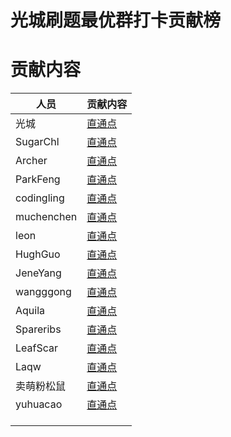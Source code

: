 # 光城刷题最优群打卡贡献榜



# 贡献内容

| 人员       | 贡献内容                                                     |
| ---------- | ------------------------------------------------------------ |
| 光城       | [直通点](https://github.com/guangcity/learning-algorithm/tree/master/%E5%85%89%E5%9F%8E) |
| SugarChl   | [直通点](https://github.com/guangcity/learning-algorithm/tree/master/SugarChl) |
| Archer     | [直通点](https://github.com/guangcity/learning-algorithm/tree/master/Archer) |
| ParkFeng   | [直通点](https://github.com/guangcity/learning-algorithm/tree/master/ParkFeng) |
| codingling | [直通点](https://github.com/guangcity/learning-algorithm/tree/master/codingling) |
| muchenchen | [直通点](https://github.com/guangcity/learning-algorithm/tree/master/muchenchen) |
| leon       | [直通点](https://github.com/guangcity/learning-algorithm/tree/master/leon) |
| HughGuo    | [直通点](https://github.com/guangcity/learning-algorithm/tree/master/HughGuo) |
| JeneYang   | [直通点](https://github.com/guangcity/learning-algorithm/tree/master/JeneYang) |
| wangggong  | [直通点](https://github.com/guangcity/learning-algorithm/tree/master/wangggong) |
| Aquila     | [直通点](https://github.com/guangcity/learning-algorithm/tree/master/Aquila) |
| Spareribs  | [直通点](https://github.com/guangcity/learning-algorithm/tree/master/Spareribs) |
| LeafScar   | [直通点](https://github.com/guangcity/learning-algorithm/tree/master/LeafScar) |
| Laqw       | [直通点](https://github.com/guangcity/learning-algorithm/tree/master/Laqw) |
| 卖萌粉松鼠 | [直通点](https://github.com/guangcity/learning-algorithm/tree/master/卖萌粉松鼠) |
| yuhuacao   | [直通点](https://github.com/guangcity/learning-algorithm/tree/master/yuhuacao) |
|            |                                                              |
|            |                                                              |
|            |                                                              |

